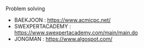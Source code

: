 Problem solving

- BAEKJOON : https://www.acmicpc.net/
- SWEXPERTACADEMY : https://www.swexpertacademy.com/main/main.do
- JONGMAN : https://www.algospot.com/
